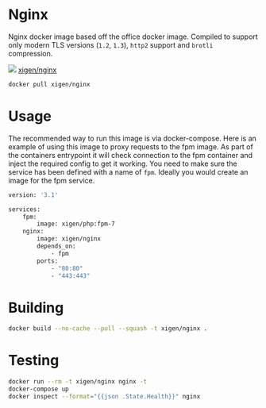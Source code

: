 # Nginx
Nginx docker image based off the office docker image. Compiled to support only modern TLS versions (`1.2`, `1.3`), `http2` support and `brotli` compression.

[![](https://images.microbadger.com/badges/image/xigen/nginx.svg)](https://microbadger.com/images/xigen/nginx:latest) [xigen/nginx](https://git.xigen.co.uk/docker/nginx/blob/master/Dockerfile)

```sh
docker pull xigen/nginx
```

# Usage
The recommended way to run this image is via docker-compose. Here is an example
of using this image to proxy requests to the fpm image. As part of the containers
entrypoint it will check connection to the fpm container and inject the required
config to get it working. You need to make sure the service has been defined with
a name of `fpm`. Ideally you would create an image for the fpm service.

```sh
version: '3.1'

services:
    fpm:
        image: xigen/php:fpm-7
    nginx:
        image: xigen/nginx
        depends_on:
            - fpm
        ports:
            - "80:80"
            - "443:443"
```

# Building
```sh
docker build --no-cache --pull --squash -t xigen/nginx .
```

# Testing
```sh
docker run --rm -t xigen/nginx nginx -t
docker-compose up
docker inspect --format="{{json .State.Health}}" nginx
```
